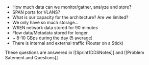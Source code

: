 - How much data can we monitor/gather, analyze and store?
- SPAN ports for VLANS?
- What is our capacity for the architecture? Are we limited?
- We only have so much storage...
- WREN network data stored for 90 minutes
- Flow data/Metadata stored for longer
- ~ 8-10 GBps during the day (5 average)
- There is internal and external traffic (Router on a Stick)

These questions are answered in [[Sprint1DDSNotes]] and [[Problem Satement and Questions]]